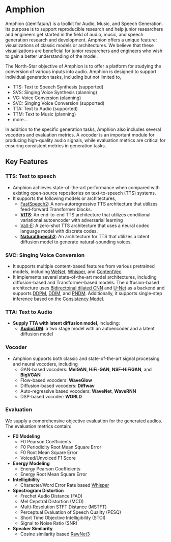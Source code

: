 # Amphion

Amphion (/æmˈfaɪən/) is a toolkit for Audio, Music, and Speech Generation. Its purpose is to support reproducible research and help junior researchers and engineers get started in the field of audio, music, and speech generation research and development. Amphion offers a unique feature: visualizations of classic models or architectures. We believe that these visualizations are beneficial for junior researchers and engineers who wish to gain a better understanding of the model.

The North-Star objective of Amphion is to offer a platform for studying the conversion of various inputs into audio. Amphion is designed to support individual generation tasks, including but not limited to,

- TTS: Text to Speech Synthesis (supported)
- SVS: Singing Voice Synthesis (planning)
- VC: Voice Conversion (planning)
- SVC: Singing Voice Conversion (supported)
- TTA: Text to Audio (supported)
- TTM: Text to Music (planning)
- more…

In addition to the specific generation tasks, Amphion also includes several vocoders and evaluation metrics. A vocoder is an important module for producing high-quality audio signals, while evaluation metrics are critical for ensuring consistent metrics in generation tasks.

## Key Features

### TTS: Text to speech

- Amphion achieves state-of-the-art performance when compared with existing open-source repositories on text-to-speech (TTS) systems.
- It supports the following models or architectures,
    - [FastSpeech2](https://arxiv.org/abs/2006.04558): A non-autoregressive TTS architecture that utilizes feed-forward Transformer blocks.
    - **[VITS](https://arxiv.org/abs/2106.06103)**: An end-to-end TTS architecture that utilizes conditional variational autoencoder with adversarial learning
    - [Vall-E](https://arxiv.org/abs/2301.02111): A zero-shot TTS architecture that uses a neural codec language model with discrete codes.
    - **[NaturalSpeech2](https://arxiv.org/abs/2304.09116)**: An architecture for TTS that utilizes a latent diffusion model to generate natural-sounding voices.

### SVC: Singing Voice Conversion

- It supports multiple content-based features from various pretrained models, including [WeNet](https://github.com/wenet-e2e/wenet), [Whisper](https://github.com/openai/whisper), and [ContentVec](https://github.com/auspicious3000/contentvec).
- It implements several state-of-the-art model architectures, including diffusion-based and Transformer-based models. The diffusion-based architecture uses [Bidirectoinal dilated CNN](https://openreview.net/pdf?id=a-xFK8Ymz5J) and [U-Net](https://link.springer.com/chapter/10.1007/978-3-319-24574-4_28) as a backend and supports [DDPM](https://arxiv.org/pdf/2006.11239.pdf), [DDIM](https://arxiv.org/pdf/2010.02502.pdf), and [PNDM](https://arxiv.org/pdf/2202.09778.pdf). Additionally, it supports single-step inference based on the [Consistency Model](https://openreview.net/pdf?id=FmqFfMTNnv).

### TTA: Text to Audio

- **Supply TTA with latent diffusion model**, including:
    - **[AudioLDM](https://arxiv.org/abs/2301.12503)**: a two stage model with an autoencoder and a latent diffusion model

### Vocoder

- Amphion supports both classic and state-of-the-art signal processing and neural vocoders, including
    - GAN-based vocoders: **MelGAN**, **HiFi-GAN**, **NSF-HiFiGAN**, and **BigVGAN**
    - Flow-based vocoders: **WaveGlow**
    - Diffusion-based vocoders: **Diffwav**
    - Auto-regressive based vocoders: **WaveNet**, **WaveRNN**
    - DSP-based vocoder: **WORLD**

### Evaluation

We supply a comprehensive objective evaluation for the generated audios. The evaluation metrics contain:

- **F0 Modeling**
    - F0 Pearson Coefficients
    - F0 Periodicity Root Mean Square Error
    - F0 Root Mean Square Error
    - Voiced/Unvoiced F1 Score
- **Energy Modeling**
    - Energy Pearson Coefficients
    - Energy Root Mean Square Error
- **Intelligibility**
    - Character/Word Error Rate based [Whisper](https://github.com/openai/whisper)
- **Spectrogram Distortion**
    - Frechet Audio Distance (FAD)
    - Mel Cepstral Distortion (MCD)
    - Multi-Resolution STFT Distance (MSTFT)
    - Perceptual Evaluation of Speech Quality (PESQ)
    - Short Time Objective Intelligibility (STOI)
    - Signal to Noise Ratio (SNR)
- **Speaker Similarity**
    - Cosine similarity based [RawNet3](https://github.com/Jungjee/RawNet)

